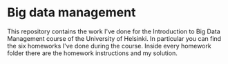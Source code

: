 # Big data management
This repository contains the work I've done for the Introduction to Big Data Management course of the University of Helsinki. In particular you can find the six homeworks I've done during the course. Inside every homework folder there are the homework instructions and my solution.
